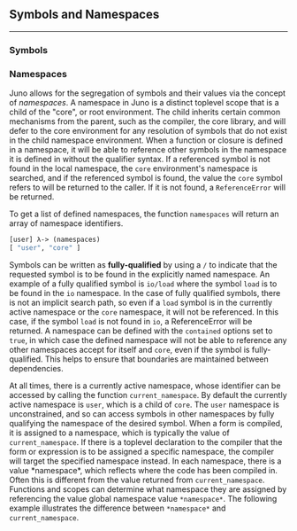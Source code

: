 ## Symbols and Namespaces
----

### Symbols



### Namespaces

Juno allows for the segregation of symbols and their values via the concept of *namespaces*.  A namespace in Juno is a distinct toplevel scope that is a child of the "core", or root environment.  The child inherits certain common mechanisms from the parent, such as the compiler, the core library, and will defer to the core environment for any resolution of symbols that do not exist in the child namespace environment.  When a function or closure is defined in a namespace, it will be able to reference other symbols in the namespace it is defined in without the qualifier syntax.  If a referenced symbol is not found in the local namespace, the `core` environment's namespace is searched, and if the referenced symbol is found, the value the `core` symbol refers to will be returned to the caller.  If it is not found, a `ReferenceError` will be returned.

To get a list of defined namespaces, the function `namespaces` will return an array of namespace identifiers.

```Clojure
[user] λ-> (namespaces)
[ "user", "core" ]
```

Symbols can be written as **fully-qualified** by using a `/` to indicate that the requested symbol is to be found in the explicitly named namespace.  An example of a fully qualified symbol is `io/load` where the symbol `load` is to be found in the `io` namespace.  In the case of fully qualified symbols, there is not an implicit search path, so even if a `load` symbol is in the currently active namespace or the `core` namespace, it will not be referenced.  In this case, if the symbol `load` is not found in `io`, a ReferenceError will be returned.  A namespace can be defined with the `contained` options set to `true`, in which case the defined namespace will not be able to reference any other namespaces accept for itself and `core`, even if the symbol is fully-qualified.  This helps to ensure that boundaries are maintained between dependencies.

At all times, there is a currently active namespace, whose identifier can be accessed by calling the function `current_namespace`.   By default the currently active namespace is `user`, which is a child of `core`.  The `user` namespace is unconstrained, and so can access symbols in other namespaces by fully qualifying the namespace of the desired symbol.  When a form is compiled, it is assigned to a namespace, which is typically the value of `current_namespace`.  If there is a toplevel declaration to the compiler that the form or expression is to be assigned a specific namespace, the compiler will target the specified namespace instead.  In each namespace, there is a value \*namespace*, which reflects where the code has been compiled in.  Often this is different from the value returned from `current_namespace`.  Functions and scopes can determine what namespace they are assigned by referencing the value global namespace value `*namespace*`.  The following example illustrates the difference between `*namespace*` and `current_namespace`.


